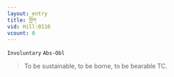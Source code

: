 ```yaml
---
layout: entry
title: ཁྱོག་
vid: Hill:0116
vcount: 0
---
```

`Involuntary` `Abs-Obl`
> To be sustainable, to be borne, to be bearable TC\.


